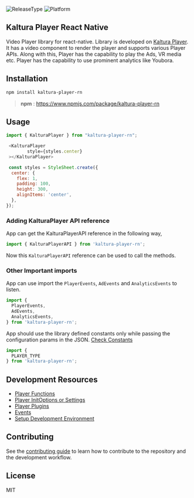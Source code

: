 ![ReleaseType](https://img.shields.io/badge/Release%20Type-Alpha-blue)
![Platform](https://img.shields.io/badge/Platform-React--Native%20Video%20Player-green)


## Kaltura Player React Native

Video Player library for react-native. Library is developed on [Kaltura Player](https://developer.kaltura.com/player/).
It has a video component to render the player and supports various Player APIs.
Along with this, Player has the capability to play the Ads, VR media etc. Player has the capability to use prominent analytics
like Youbora.

## Installation

```sh
npm install kaltura-player-rn
```

> **npm** : https://www.npmjs.com/package/kaltura-player-rn 

## Usage

```js
import { KalturaPlayer } from "kaltura-player-rn";

 <KalturaPlayer
 		style={styles.center}
 ></KalturaPlayer>

 const styles = StyleSheet.create({
  center: {
    flex: 1,
    padding: 100,
    height: 300,
    alignItems: 'center',
  },
});       
```

### Adding KalturaPlayer API reference

App can get the KalturaPlayerAPI reference in the following way,

```js
import { KalturaPlayerAPI } from 'kaltura-player-rn';

```

Now this `KalturaPlayerAPI` reference can be used to call the methods.

### Other Important imports

App can use import the `PlayerEvents`, `AdEvents` and `AnalyticsEvents` to listen.

```js
import {
  PlayerEvents,
  AdEvents,
  AnalyticsEvents,
} from 'kaltura-player-rn';

```

App should use the library defined constants only while passing the configuration params in the JSON.
[Check Constants](./docs/player-functions.md#constants)

```js
import {
  PLAYER_TYPE
} from 'kaltura-player-rn';

```

## Development Resources

- [Player Functions](./docs/player-functions.md)
- [Player InitOptions or Settings](./docs/player-initoptions.md)
- [Player Plugins](./docs/player-plugins.md)
- [Events](./docs/events.md)
- [Setup Development Environment](./docs/setup-dev-environment.md)

## Contributing

See the [contributing guide](CONTRIBUTING.md) to learn how to contribute to the repository and the development workflow.

## License

MIT

